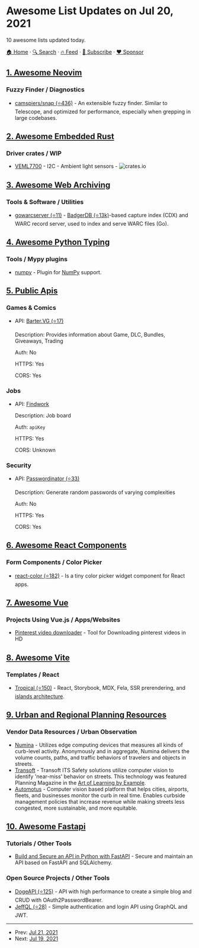 # Awesome List Updates on Jul 20, 2021

10 awesome lists updated today.

[🏠 Home](/README.md) · [🔍 Search](https://www.trackawesomelist.com/search/) · [🔥 Feed](https://www.trackawesomelist.com/rss.xml) · [📮 Subscribe](https://trackawesomelist.us17.list-manage.com/subscribe?u=d2f0117aa829c83a63ec63c2f&id=36a103854c) · [❤️  Sponsor](https://github.com/sponsors/theowenyoung)



## [1. Awesome Neovim](/content/rockerBOO/awesome-neovim/README.md)

### Fuzzy Finder / Diagnostics

*   [camspiers/snap (⭐436)](https://github.com/camspiers/snap) - An extensible fuzzy finder. Similar to Telescope, and optimized for performance, especially when grepping in large codebases.

## [2. Awesome Embedded Rust](/content/rust-embedded/awesome-embedded-rust/README.md)

### Driver crates / WIP

*   [VEML7700](https://crates.io/crates/veml7700) - I2C - Ambient light sensors - ![crates.io](https://img.shields.io/crates/v/veml7700.svg)

## [3. Awesome Web Archiving](/content/iipc/awesome-web-archiving/README.md)

### Tools & Software / Utilities

*   [gowarcserver (⭐11)](https://github.com/nlnwa/gowarcserver) - [BadgerDB (⭐13k)](https://github.com/dgraph-io/badger)-based capture index (CDX) and WARC record server, used to index and serve WARC files (Go).

## [4. Awesome Python Typing](/content/typeddjango/awesome-python-typing/README.md)

### Tools / Mypy plugins

*   [numpy](https://numpy.org/devdocs/reference/typing.html) - Plugin for [NumPy](https://numpy.org) support.

## [5. Public Apis](/content/public-apis/public-apis/README.md)

### Games & Comics

- API: [Barter.VG (⭐17)](https://github.com/bartervg/barter.vg/wiki)

  Description: Provides information about Game, DLC, Bundles, Giveaways, Trading

  Auth: No

  HTTPS: Yes

  CORS: Yes



### Jobs

- API: [Findwork](https://findwork.dev/developers/)

  Description: Job board

  Auth: `apiKey`

  HTTPS: Yes

  CORS: Unknown



### Security

- API: [Passwordinator (⭐33)](https://github.com/fawazsullia/password-generator/)

  Description: Generate random passwords of varying complexities

  Auth: No

  HTTPS: Yes

  CORS: Yes



## [6. Awesome React Components](/content/brillout/awesome-react-components/README.md)

### Form Components / Color Picker

*   [react-color (⭐182)](https://github.com/uiwjs/react-color) - Is a tiny color picker widget component for React apps.

## [7. Awesome Vue](/content/vuejs/awesome-vue/README.md)

### Projects Using Vue.js / Apps/Websites

*   [Pinterest video downloader](https://www.pinterestdownloder.video/) - Tool for Downloading pinterest videos in HD

## [8. Awesome Vite](/content/vitejs/awesome-vite/README.md)

### Templates / React

*   [Tropical (⭐150)](https://github.com/bensmithett/tropical) - React, Storybook, MDX, Fela, SSR prerendering, and [islands architecture](https://www.npmjs.com/package/tropical-islands).

## [9. Urban and Regional Planning Resources](/content/APA-Technology-Division/urban-and-regional-planning-resources/README.md)

### Vendor Data Resources / Urban Observation

*   [Numina](https://numina.co/) - Utilizes edge computing devices that measures all kinds of curb-level activity. Anonymously and in aggregate, Numina delivers the volume counts, paths, and traffic behaviors of travelers and objects in streets.
*   [Transoft](https://safety.transoftsolutions.com/) - Transoft ITS Safety solutions utilize computer vision to identify 'near-miss' behavior on streets. This technology was featured Planning Magazine in the [Art of Learning by Example](https://www.planning.org/planning/2020/oct/art-of-learning-by-example/).
*   [Automotus](https://www.automotus.co/) - Computer vision based platform that helps cities, airports, fleets, and businesses monitor the curb in real time. Enables curbside management policies that increase revenue while making streets less congested, more sustainable, and more equitable.

## [10. Awesome Fastapi](/content/mjhea0/awesome-fastapi/README.md)

### Tutorials / Other Tools

*   [Build and Secure an API in Python with FastAPI](https://blog.yezz.me/blog/Build-and-Secure-an-API-in-Python-with-FastAPI) - Secure and maintain an API based on FastAPI and SQLAlchemy.

### Open Source Projects / Other Tools

*   [DogeAPI (⭐125)](https://github.com/yezz123/DogeAPI) - API with high performance to create a simple blog and CRUD with OAuth2PasswordBearer.
*   [JeffQL (⭐28)](https://github.com/yezz123/JeffQL/) - Simple authentication and login API using GraphQL and JWT.

---

- Prev: [Jul 21, 2021](/content/2021/07/21/README.md)
- Next: [Jul 19, 2021](/content/2021/07/19/README.md)